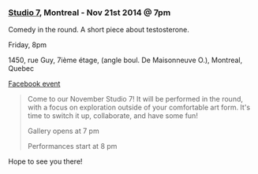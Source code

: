 ### [Studio 7](http://studio-7.ca), Montreal - Nov 21st 2014 @ 7pm

Comedy in the round. A short piece about testosterone.

Friday, 8pm
	
1450, rue Guy, 7ième étage, (angle boul. De Maisonneuve O.), Montreal, Quebec

[Facebook event](https://www.facebook.com/events/1507429752860861/)

>Come to our November Studio 7! It will be performed in the round, with a focus on exploration outside of your comfortable art form. It's time to switch it up, collaborate, and have some fun!
>
>Gallery opens at 7 pm
>
>Performances start at 8 pm

Hope to see you there!


